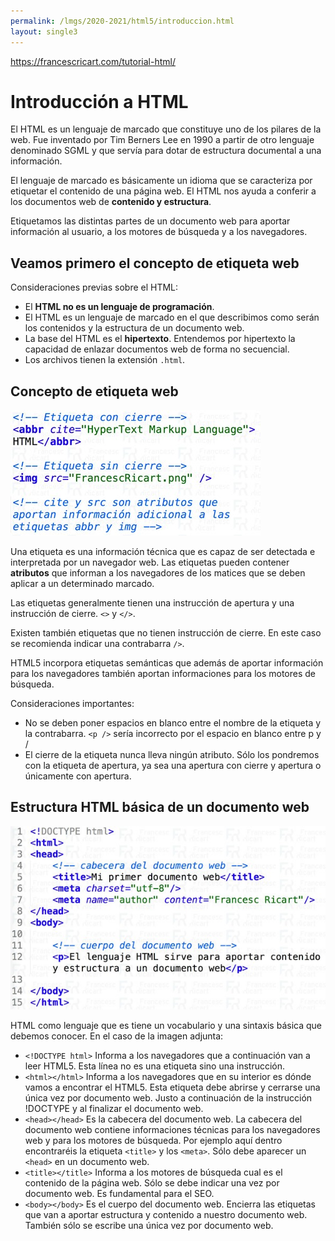 ```yaml
---
permalink: /lmgs/2020-2021/html5/introduccion.html
layout: single3
---
```


https://francescricart.com/tutorial-html/

# Introducción a HTML

El HTML es un lenguaje de marcado que constituye uno de los pilares de la web. Fue inventado por Tim Berners Lee en 1990 a partir de otro lenguaje denominado SGML y que servía para dotar de estructura documental a una información.

El lenguaje de marcado es básicamente un idioma que se caracteriza por etiquetar el contenido de una página web. El HTML nos ayuda a conferir a los documentos web de **contenido y estructura**.

Etiquetamos las distintas partes de un documento web para aportar información al usuario, a los motores de búsqueda y a los navegadores.

## Veamos primero el concepto de etiqueta web

Consideraciones previas sobre el HTML:

* El **HTML no es un lenguaje de programación**.
* El HTML es un lenguaje de marcado en el que describimos como serán los contenidos y la estructura de un documento web.
* La base del HTML es el **hipertexto**. Entendemos por hipertexto la capacidad de enlazar documentos web de forma no secuencial.
* Los archivos tienen la extensión `.html`.

## Concepto de etiqueta web

![html5](img/etiquetas-html.jpg)

Una etiqueta es una información técnica que es capaz de ser detectada e interpretada por un navegador web. Las etiquetas pueden contener **atributos** que informan a los navegadores de los matices que se deben aplicar a un determinado marcado.

Las etiquetas generalmente tienen una instrucción de apertura y una instrucción de cierre. `<>` y `</>`.

Existen también etiquetas que no tienen instrucción de cierre. En este caso se recomienda indicar una contrabarra `/>`. 

HTML5 incorpora etiquetas semánticas que además de aportar información para los navegadores también aportan informaciones para los motores de búsqueda.

Consideraciones importantes:

* No se deben poner espacios en blanco entre el nombre de la etiqueta y la contrabarra. `<p />` sería incorrecto por el espacio en blanco entre p y /
* El cierre de la etiqueta nunca lleva ningún atributo. Sólo los pondremos con la etiqueta de apertura, ya sea una apertura con cierre y apertura o únicamente con apertura.

## Estructura HTML básica de un documento web

![html5](img/estructura-documento-web-1.jpg)

HTML como lenguaje que es tiene un vocabulario y una sintaxis básica que debemos conocer. En el caso de la imagen adjunta:

* `<!DOCTYPE html>` Informa a los navegadores que a continuación van a leer HTML5. Esta línea no es una etiqueta sino una instrucción. 
* `<html></html>` Informa a los navegadores que en su interior es dónde vamos a encontrar el HTML5. Esta etiqueta debe abrirse y cerrarse una única vez por documento web. Justo a continuación de la instrucción !DOCTYPE y al finalizar el documento web.
* `<head></head>` Es la cabecera del documento web. La cabecera del documento web contiene informaciones técnicas para los navegadores web y para los motores de búsqueda. Por ejemplo aquí dentro encontraréis la etiqueta `<title>` y los `<meta>`. Sólo debe aparecer un `<head>` en un documento web.
* `<title></title>` Informa a los motores de búsqueda cual es el contenido de la página web. Sólo se debe indicar una vez por documento web. Es fundamental para el SEO.
* `<body></body>` Es el cuerpo del documento web. Encierra las etiquetas que van a aportar estructura y contenido a nuestro documento web. También sólo se escribe una única vez por documento web.
